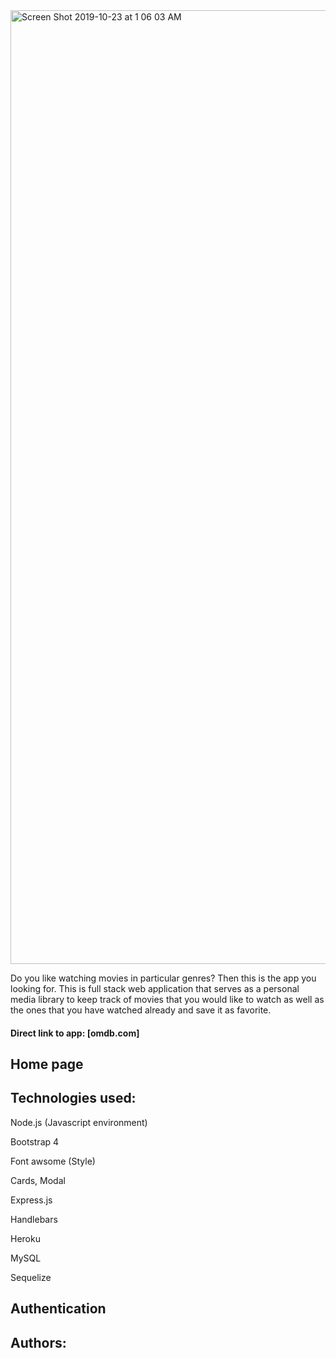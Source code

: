 <img width="1526" alt="Screen Shot 2019-10-23 at 1 06 03 AM" src="https://user-images.githubusercontent.com/52087686/67363598-56359480-f533-11e9-8b2e-cff996a43e9b.png">


  Do you like watching movies in particular genres? Then this is the app you looking for. This is full stack web application that serves as a personal media library to keep track of movies that you would like to watch as well as the ones that you have watched already and save it as favorite.

#### Direct link to app: [omdb.com]

## Home page

## Technologies used:

Node.js (Javascript environment)

Bootstrap 4 

Font awsome (Style)

Cards, Modal

Express.js 

Handlebars 

Heroku 

MySQL

Sequelize 

## Authentication 

## Authors:
